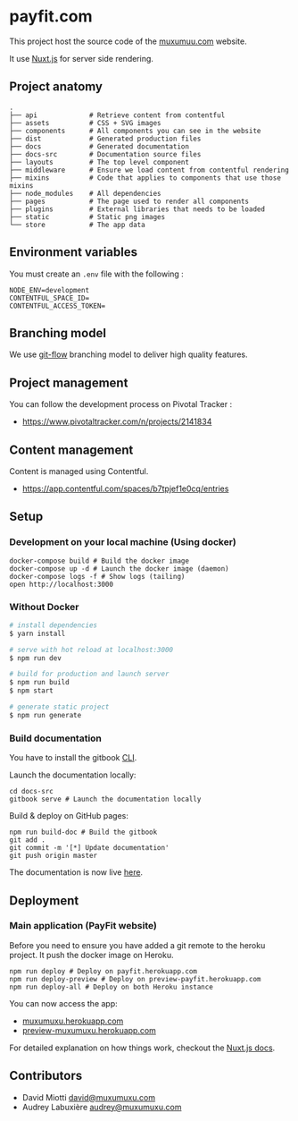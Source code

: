 # payfit.com

This project host the source code of the [muxumuu.com](muxumuxu.com) website.

It use [Nuxt.js](https://nuxtjs.org/) for server side rendering.

## Project anatomy

```
.
├── api             # Retrieve content from contentful
├── assets          # CSS + SVG images
├── components      # All components you can see in the website
├── dist            # Generated production files
├── docs            # Generated documentation
├── docs-src        # Documentation source files
├── layouts         # The top level component
├── middleware      # Ensure we load content from contentful rendering
├── mixins          # Code that applies to components that use those mixins
├── node_modules    # All dependencies
├── pages           # The page used to render all components
├── plugins         # External libraries that needs to be loaded
├── static          # Static png images
└── store           # The app data
```

## Environment variables

You must create an `.env` file with the following :

```
NODE_ENV=development
CONTENTFUL_SPACE_ID=
CONTENTFUL_ACCESS_TOKEN=
```

## Branching model

We use [git-flow](https://danielkummer.github.io/git-flow-cheatsheet/) branching model to deliver high quality features.

## Project management

You can follow the development process on Pivotal Tracker :
- https://www.pivotaltracker.com/n/projects/2141834

## Content management

Content is managed using Contentful.

- https://app.contentful.com/spaces/b7tpjef1e0cq/entries

## Setup

### Development on your local machine (Using docker)

```
docker-compose build # Build the docker image
docker-compose up -d # Launch the docker image (daemon)
docker-compose logs -f # Show logs (tailing)
open http://localhost:3000
```

### Without Docker

``` bash
# install dependencies
$ yarn install

# serve with hot reload at localhost:3000
$ npm run dev

# build for production and launch server
$ npm run build
$ npm start

# generate static project
$ npm run generate
```

### Build documentation

You have to install the gitbook [CLI](https://github.com/GitbookIO/gitbook-cli).

Launch the documentation locally:

```
cd docs-src
gitbook serve # Launch the documentation locally
```

Build & deploy on GitHub pages:

```
npm run build-doc # Build the gitbook
git add .
git commit -m '[*] Update documentation'
git push origin master
```

The documentation is now live [here](https://muxumuxu.github.io/muxumuxu.com/).

## Deployment

### Main application (PayFit website)

Before you need to ensure you have added a git remote to the heroku project.
It push the docker image on Heroku.

```
npm run deploy # Deploy on payfit.herokuapp.com
npm run deploy-preview # Deploy on preview-payfit.herokuapp.com
npm run deploy-all # Deploy on both Heroku instance
```

You can now access the app:

- [muxumuxu.herokuapp.com](muxumuxu.herokuapp.com)
- [preview-muxumuxu.herokuapp.com](preview-muxumuxu.herokuapp.com)

For detailed explanation on how things work, checkout the [Nuxt.js docs](https://github.com/nuxt/nuxt.js).

## Contributors

- David Miotti <david@muxumuxu.com>
- Audrey Labuxière <audrey@muxumuxu.com>
